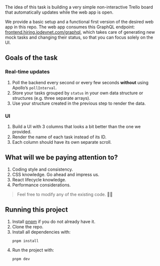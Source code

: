 The idea of this task is building a very simple non-interactive Trello board that automatically updates while the web app is open.

We provide a basic setup and a functional first version of the desired web app in this repo. The web app consumes this GraphQL endpoint: [frontend.hiring.iodevnet.com/graphql](https://frontend.hiring.iodevnet.com/graphql), which takes care of generating new mock tasks and changing their status, so that you can focus solely on the UI.

## Goals of the task

### Real-time updates

1. Poll the backend every second or every few seconds **without** using Apollo’s `pollInterval`.
2. Store your tasks grouped by `status` in your own data structure or structures (e.g. three separate arrays).
3. Use your structure created in the previous step to render the data.

### UI

1. Build a UI with 3 columns that looks a bit better than the one we provided.
2. Render the name of each task instead of its ID.
3. Each column should have its own separate scroll.

## What will we be paying attention to?

1. Coding style and consistency.
2. CSS knowledge. Go ahead and impress us.
3. React lifecycle knowledge.
4. Performance considerations.

> Feel free to modify any of the existing code. 💁‍♀️

## Running this project

1. Install [pnpm](https://pnpm.io/) if you do not already have it.
2. Clone the repo.
3. Install all dependencies with:
   ```bash
   pnpm install
   ```
4. Run the project with:
   ```bash
   pnpm dev
   ```
